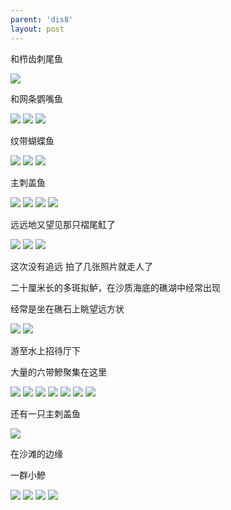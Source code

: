 ```yaml
---
parent: 'dis8'
layout: post
---
```


和栉齿刺尾鱼

<img class='disc' src='https://lykoseremos.github.io/gmalb-01/dis8/575.jpg'>

和网条鹦嘴鱼

<img class='disc' src='https://lykoseremos.github.io/gmalb-01/dis8/576.jpg'>

<img class='disc' src='https://lykoseremos.github.io/gmalb-01/dis8/577.jpg'>

<img class='disc' src='https://lykoseremos.github.io/gmalb-01/dis8/578.jpg'>

纹带蝴蝶鱼

<img class='disc' src='https://lykoseremos.github.io/gmalb-01/dis8/579.jpg'>

<img class='disc' src='https://lykoseremos.github.io/gmalb-01/dis8/580.jpg'>

<img class='disc' src='https://lykoseremos.github.io/gmalb-01/dis8/581.jpg'>

主刺盖鱼

<img class='disc' src='https://lykoseremos.github.io/gmalb-01/dis8/582.jpg'>

<img class='disc' src='https://lykoseremos.github.io/gmalb-01/dis8/583.jpg'>

<img class='disc' src='https://lykoseremos.github.io/gmalb-01/dis8/584.jpg'>

<img class='disc' src='https://lykoseremos.github.io/gmalb-01/dis8/585.jpg'>

远远地又望见那只褶尾魟了

<img class='disc' src='https://lykoseremos.github.io/gmalb-01/dis8/586.jpg'>

<img class='disc' src='https://lykoseremos.github.io/gmalb-01/dis8/587.jpg'>

<img class='disc' src='https://lykoseremos.github.io/gmalb-01/dis8/588.jpg'>

这次没有追远 拍了几张照片就走人了

二十厘米长的多斑拟鲈，在沙质海底的礁湖中经常出现

经常是坐在礁石上眺望远方状

<img class='disc' src='https://lykoseremos.github.io/gmalb-01/dis8/589.jpg'>

<img class='disc' src='https://lykoseremos.github.io/gmalb-01/dis8/590.jpg'>

游至水上招待厅下

大量的六带鰺聚集在这里

<img class='disc' src='https://lykoseremos.github.io/gmalb-01/dis8/591.jpg'>

<img class='disc' src='https://lykoseremos.github.io/gmalb-01/dis8/592.jpg'>

<img class='disc' src='https://lykoseremos.github.io/gmalb-01/dis8/593.jpg'>

<img class='disc' src='https://lykoseremos.github.io/gmalb-01/dis8/594.jpg'>

<img class='disc' src='https://lykoseremos.github.io/gmalb-01/dis8/595.jpg'>

<img class='disc' src='https://lykoseremos.github.io/gmalb-01/dis8/596.jpg'>

<img class='disc' src='https://lykoseremos.github.io/gmalb-01/dis8/597.jpg'>

还有一只主刺盖鱼

<img class='disc' src='https://lykoseremos.github.io/gmalb-01/dis8/598.jpg'>

在沙滩的边缘

一群小鰺

<img class='disc' src='https://lykoseremos.github.io/gmalb-01/dis8/599.jpg'>

<img class='disc' src='https://lykoseremos.github.io/gmalb-01/dis8/600.jpg'>

<img class='disc' src='https://lykoseremos.github.io/gmalb-01/dis8/601.jpg'>

<img class='disc' src='https://lykoseremos.github.io/gmalb-01/dis8/602.jpg'>
